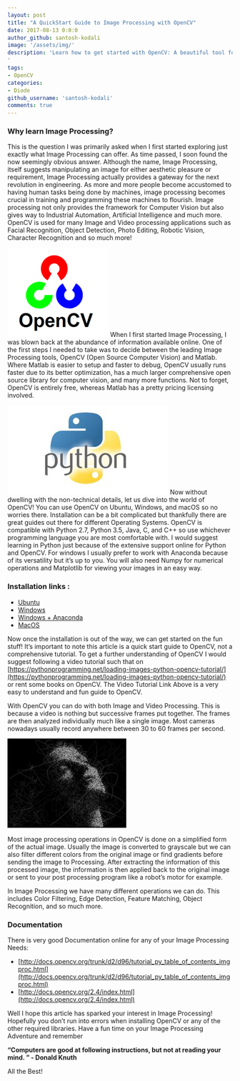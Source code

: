 ```yaml
---
layout: post
title: "A QuickStart Guide to Image Processing with OpenCV"
date: 2017-08-13 0:0:0
author_github: santosh-kodali
image: '/assets/img/'
description: 'Learn how to get started with OpenCV: A beautiful tool for a game changing field. 
'
tags:
- OpenCV
categories:
- Diode
github_username: 'santosh-kodali'
comments: true
---
```


### Why learn Image Processing? 

This is the question I was primarily asked when I first started exploring just exactly what Image Processing can offer. As time passed, I soon found the now seemingly obvious answer. Although the name, Image Processing, itself suggests manipulating an image for either aesthetic pleasure or requirement, Image Processing actually provides a gateway for the next revolution in engineering. As more and more people become accustomed to having human tasks being done by machines, image processing becomes crucial in training and programming these machines to flourish. Image processing not only provides the framework for Computer Vision but also gives way to Industrial Automation, Artificial Intelligence and much more. OpenCV is used for many Image and Video processing applications such as Facial Recognition, Object Detection, Photo Editing, Robotic Vision, Character Recognition and so much more!

![Open CV Logo](/blog/assets/img/opencv/OpenCV_Logo.png)
When I first started Image Processing, I was blown back at the abundance of information available online. One of the first steps I needed to take was to decide between the leading Image Processing tools, OpenCV (Open Source Computer Vision) and Matlab. Where Matlab is easier to setup and faster to debug, OpenCV usually runs faster due to its better optimization, has a much larger comprehensive open source library for computer vision, and many more functions. Not to forget, OpenCV is entirely free, whereas Matlab has a pretty pricing licensing involved.

![Python Logo](/blog/assets/img/opencv/python-logo.jpg)
Now without dwelling with the non-technical details, let us dive into the world of OpenCV! You can use OpenCV on Ubuntu, Windows, and macOS so no worries there. Installation can be a bit complicated but thankfully there are great guides out there for different Operating Systems. OpenCV is compatible with Python 2.7, Python 3.5, Java, C, and C++ so use whichever programming language you are most comfortable with. I would suggest learning in Python just because of the extensive support online for Python and OpenCV. For windows I usually prefer to work with Anaconda because of its versatility but it’s up to you. You will also need Numpy for numerical operations and Matplotlib for viewing your images in an easy way.

### Installation links :

- [Ubuntu](http://www.pyimagesearch.com/2016/10/24/ubuntu-16-04-how-to-install-opencv/)
- [Windows](http://docs.opencv.org/3.2.0/d5/de5/tutorial_py_setup_in_windows.html)
- [Windows + Anaconda](http://mathalope.co.uk/2015/05/07/opencv-python-how-to-install-opencv-python-package-to-anaconda-windows/)
- [MacOS](http://www.pyimagesearch.com/2016/12/19/install-opencv-3-on-macos-with-homebrew-the-easy-way/)

Now once the installation is out of the way, we can get started on the fun stuff! It’s important to note this article is a quick start guide to OpenCV, not a comprehensive tutorial. To get a further understanding of OpenCV I would suggest following a video tutorial such that on [https://pythonprogramming.net/loading-images-python-opencv-tutorial/](https://pythonprogramming.net/loading-images-python-opencv-tutorial/) or rent some books on OpenCV. The Video Tutorial Link Above is a very easy to understand and fun guide to OpenCV.

With OpenCV you can do with both Image and Video Processing. This is because a video is nothing but successive frames put together. The frames are then analyzed individually much like a single image. Most cameras nowadays usually record anywhere between 30 to 60 frames per second.

![Gray](/blog/assets/img/opencv/gray.png)

Most image processing operations in OpenCV is done on a simplified form of the actual image. Usually the image is converted to grayscale but we can also filter different colors from the original image or find gradients before sending the image to Processing. After extracting the information of this processed image, the information is then applied back to the original image or sent to your post processing program like a robot’s motor for example.

In Image Processing we have many different operations we can do. This includes Color Filtering, Edge Detection, Feature Matching, Object Recognition, and so much more. 

### Documentation 

There is very good Documentation online for any of your Image Processing Needs: 

- [http://docs.opencv.org/trunk/d2/d96/tutorial_py_table_of_contents_imgproc.html](http://docs.opencv.org/trunk/d2/d96/tutorial_py_table_of_contents_imgproc.html)
- [http://docs.opencv.org/2.4/index.html](http://docs.opencv.org/2.4/index.html)

Well I hope this article has sparked your interest in Image Processing! Hopefully you don’t run into errors when installing OpenCV or any of the other required libraries. Have a fun time on your Image Processing Adventure and remember

**“Computers are good at following instructions, but not at reading your mind. ” - Donald Knuth**


All the Best!
